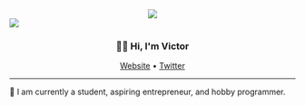 <div align="center">
  <a href="https://victorapanpa.com/" target="_blank" rel="noopener">
    <img src="https://capsule-render.vercel.app/api?type=waving&color=gradient&height=250&section=header&text=Victor%20Apanpa&fontSize=50&fontAlignY=30&desc=Software%20Engineer%20|%20victorapanpa.com&descAlignY=50"/>
  </a>
</div>

<a href="https://victorapanpa.com/" target="_blank" rel="noopener">
  <img src="https://hits-app.vercel.app/hits?url=https%3A%2F%2Fgithub.com%2Fvapanpa&label=visits"/>
</a>


<h3 align="center">👋🏿 Hi, I'm Victor</h3>

<p align="center">
  <a href="https://victorswebsite.vercel.app">Website</a> •
  <a href="https://twitter.com/victorapanpa/">Twitter</a>
</p>

---

🚀 I am currently a student, aspiring entrepreneur, and hobby programmer.
